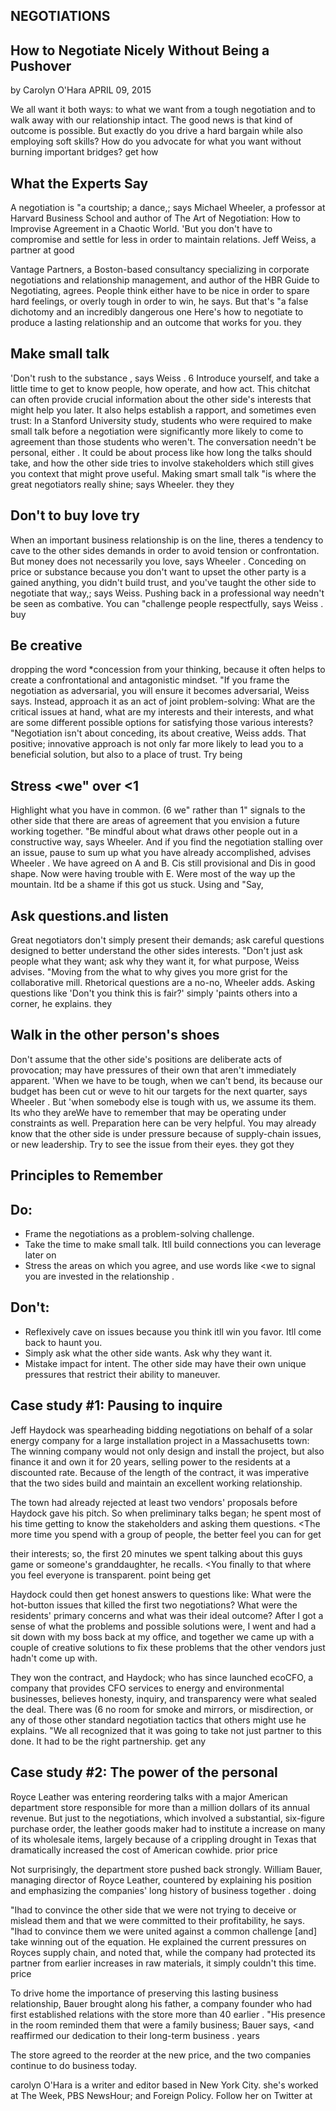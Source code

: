 <!-- image -->

## NEGOTIATIONS

## How to Negotiate Nicely Without Being a Pushover

by Carolyn O'Hara APRIL 09, 2015

<!-- image -->

We all want it both ways: to what we want from a tough negotiation and to walk away with our relationship intact. The good news is that kind of outcome is possible. But exactly do you drive a hard bargain while also employing soft skills? How do you advocate for what you want without burning important bridges? get how

## What the Experts Say

A negotiation is "a courtship; a dance,; says Michael Wheeler, a professor at Harvard Business School and author of The Art of Negotiation: How to Improvise Agreement in a Chaotic World. 'But you don't have to compromise and settle for less in order to maintain relations. Jeff Weiss, a partner at good

Vantage Partners, a Boston-based consultancy specializing in corporate negotiations and relationship management, and author of the HBR Guide to Negotiating, agrees. People think either have to be nice in order to spare hard feelings, or overly tough in order to win, he says. But that's "a false dichotomy and an incredibly dangerous one Here's how to negotiate to produce a lasting relationship and an outcome that works for you. they

## Make small talk

'Don't rush to the substance , says Weiss . 6 Introduce yourself, and take a little time to get to know people, how operate, and how act. This chitchat can often provide crucial information about the other side's interests that might help you later. It also helps establish a rapport, and sometimes even trust: In a Stanford University study, students who were required to make small talk before a negotiation were significantly more likely to come to agreement than those students who weren't. The conversation needn't be personal, either . It could be about process like how long the talks should take, and how the other side tries to involve stakeholders which still gives you context that might prove useful. Making smart small talk "is where the great negotiators really shine; says Wheeler. they they

## Don't to buy love try

When an important business relationship is on the line, theres a tendency to cave to the other sides demands in order to avoid tension or confrontation. But money does not necessarily you love, says Wheeler . Conceding on price or substance because you don't want to upset the other party is a gained anything, you didn't build trust, and you've taught the other side to negotiate that way,; says Weiss. Pushing back in a professional way needn't be seen as combative. You can "challenge people respectfully, says Weiss . buy

## Be creative

dropping the word *concession from your thinking, because it often helps to create a confrontational and antagonistic mindset. "If you frame the negotiation as adversarial, you will ensure it becomes adversarial, Weiss says. Instead, approach it as an act of joint problem-solving: What are the critical issues at hand, what are my interests and their interests, and what are some different possible options for satisfying those various interests? "Negotiation isn't about conceding, its about creative, Weiss adds. That positive; innovative approach is not only far more likely to lead you to a beneficial solution, but also to a place of trust. Try being

## Stress &lt;we" over &lt;1

Highlight what you have in common. (6 we" rather than  1" signals to the other side that there are areas of agreement that you envision a future working together. "Be mindful about what draws other people out in a constructive way, says Wheeler. And if you find the negotiation stalling over an issue, pause to sum up what you have already accomplished, advises Wheeler . We have agreed on A and B. Cis still provisional and Dis in good shape. Now were having trouble with E. Were most of the way up the mountain. Itd be a shame if this got us stuck. Using and "Say,

## Ask questions.and listen

Great negotiators don't simply present their demands; ask careful questions designed to better understand the other sides interests. "Don't just ask people what they want; ask why they want it, for what purpose, Weiss advises. "Moving from the what to why gives you more grist for the collaborative mill. Rhetorical questions are a no-no, Wheeler adds. Asking questions like 'Don't you think this is fair?' simply 'paints others into a corner, he explains. they

## Walk in the other person's shoes

Don't assume that the other side's positions are deliberate acts of provocation; may have pressures of their own that aren't immediately apparent. 'When we have to be tough, when we can't bend, its because our budget has been cut or weve to hit our targets for the next quarter, says Wheeler . But 'when somebody else is tough with us, we assume its them. Its who they areWe have to remember that may be operating under constraints as well. Preparation here can be very helpful. You may already know that the other side is under pressure because of supply-chain issues, or new leadership. Try to see the issue from their eyes. they got they

## Principles to Remember

## Do:

- Frame the negotiations as a problem-solving challenge.
- Take the time to make small talk. Itll build connections you can leverage later on
- Stress the areas on which you agree, and use words like &lt;we to signal you are invested in the relationship .

## Don't:

- Reflexively cave on issues because you think itll win you favor. Itll come back to haunt you.
- Simply ask what the other side wants. Ask why they want it.
- Mistake impact for intent. The other side may have their own unique pressures that restrict their ability to maneuver.

## Case study #1: Pausing to inquire

Jeff Haydock was spearheading bidding negotiations on behalf of a solar energy company for a large installation project in a Massachusetts town: The winning company would not only design and install the project, but also finance it and own it for 20 years, selling power to the residents at a discounted rate. Because of the length of the contract, it was imperative that the two sides build and maintain an excellent working relationship.

The town had already rejected at least two vendors' proposals before Haydock gave his pitch. So when preliminary talks began; he spent most of his time getting to know the stakeholders and asking them questions. &lt;The more time you spend with a group of people, the better feel you can for get

their interests; so, the first 20 minutes we spent talking about this guys game or someone's granddaughter, he recalls. &lt;You finally to that where you feel everyone is transparent. point being get

Haydock could then get honest answers to questions like: What were the hot-button issues that killed the first two negotiations? What were the residents' primary concerns and what was their ideal outcome? After I got a sense of what the problems and possible solutions were, I went and had a sit down with my boss back at my office, and together we came up with a couple of creative solutions to fix these problems that the other vendors just hadn't come up with.

They won the contract, and Haydock; who has since launched ecoCFO, a company that provides CFO services to energy and environmental businesses, believes honesty, inquiry, and transparency were what sealed the deal. There was (6 no room for smoke and mirrors, or misdirection, or any of those other standard negotiation tactics that others might use he explains. "We all recognized that it was going to take not just partner to this done. It had to be the right partnership. get any

## Case study #2: The power of the personal

Royce Leather was entering reordering talks with a major American department store responsible for more than a million dollars of its annual revenue. But just to the negotiations, which involved a substantial, six-figure purchase order, the leather goods maker had to institute a increase on many of its wholesale items, largely because of a crippling drought in Texas that dramatically increased the cost of American cowhide. prior price

Not surprisingly, the department store pushed back strongly. William Bauer, managing director of Royce Leather, countered by explaining his position and emphasizing the companies' long history of business together . doing

"Ihad to convince the other side that we were not trying to deceive or mislead them and that we were committed to their profitability, he says. "Ihad to convince them we were united against a common challenge [and] take winning out of the equation. He explained the current pressures on Royces supply chain, and noted that, while the company had protected its partner from earlier increases in raw materials, it simply couldn't this time. price

To drive home the importance of preserving this lasting business relationship, Bauer brought along his father, a company founder who had first established relations with the store more than 40 earlier . "His presence in the room reminded them that were a family business; Bauer says, &lt;and reaffirmed our dedication to their long-term business . years

The store agreed to the reorder at the new price, and the two companies continue to do business today.

carolyn O'Hara is a writer and editor based in New York City. she's worked at The Week, PBS NewsHour; and Foreign Policy. Follow her on Twitter at
